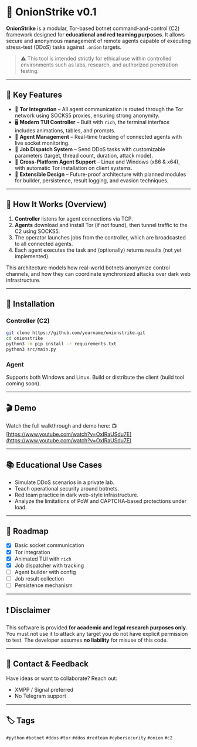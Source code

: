 # 🧅 OnionStrike v0.1

**OnionStrike** is a modular, Tor-based botnet command-and-control (C2) framework designed for **educational and red teaming purposes**. It allows secure and anonymous management of remote agents capable of executing stress-test (DDoS) tasks against `.onion` targets.

> ⚠️ This tool is intended strictly for ethical use within controlled environments such as labs, research, and authorized penetration testing.

---

## 🎯 Key Features

- 🧠 **Tor Integration** – All agent communication is routed through the Tor network using SOCKS5 proxies, ensuring strong anonymity.
- 🖥️ **Modern TUI Controller** – Built with `rich`, the terminal interface includes animations, tables, and prompts.
- 🤖 **Agent Management** – Real-time tracking of connected agents with live socket monitoring.
- 🧩 **Job Dispatch System** – Send DDoS tasks with customizable parameters (target, thread count, duration, attack mode).
- 🔧 **Cross-Platform Agent Support** – Linux and Windows (x86 & x64), with automatic Tor installation on client systems.
- 🧱 **Extensible Design** – Future-proof architecture with planned modules for builder, persistence, result logging, and evasion techniques.

---

## 🧪 How It Works (Overview)

1. **Controller** listens for agent connections via TCP.
2. **Agents** download and install Tor (if not found), then tunnel traffic to the C2 using SOCKS5.
3. The operator launches jobs from the controller, which are broadcasted to all connected agents.
4. Each agent executes the task and (optionally) returns results (not yet implemented).

This architecture models how real-world botnets anonymize control channels, and how they can coordinate synchronized attacks over dark web infrastructure.

---

## 🧰 Installation

### Controller (C2)
```bash
git clone https://github.com/yourname/onionstrike.git
cd onionstrike
python3 -m pip install -r requirements.txt
python3 src/main.py
````

### Agent

Supports both Windows and Linux. Build or distribute the client (build tool coming soon).

---

## 🎬 Demo

Watch the full walkthrough and demo here:
📺 [https://www.youtube.com/watch?v=OxIRaUSdu7E](https://www.youtube.com/watch?v=OxIRaUSdu7E)

---

## 📚 Educational Use Cases

* Simulate DDoS scenarios in a private lab.
* Teach operational security around botnets.
* Red team practice in dark web-style infrastructure.
* Analyze the limitations of PoW and CAPTCHA-based protections under load.

---

## 📌 Roadmap

* [x] Basic socket communication
* [x] Tor integration
* [x] Animated TUI with `rich`
* [x] Job dispatcher with tracking
* [ ] Agent builder with config
* [ ] Job result collection
* [ ] Persistence mechanism

---

## ❗ Disclaimer

This software is provided **for academic and legal research purposes only**.
You must not use it to attack any target you do not have explicit permission to test.
The developer assumes **no liability** for misuse of this code.

---

## 🧷 Contact & Feedback

Have ideas or want to collaborate? Reach out:

* XMPP / Signal preferred
* No Telegram support

---

## 🏷️ Tags

`#python` `#botnet` `#ddos` `#tor` `#ddos` `#redteam` `#cybersecurity` `#onion` `#c2`


